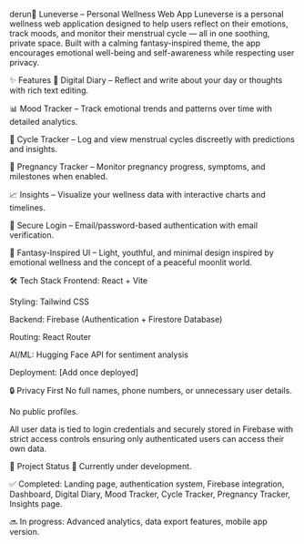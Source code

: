  derun🌙 Luneverse – Personal Wellness Web App
Luneverse is a personal wellness web application designed to help users reflect on their emotions, track moods, and monitor their menstrual cycle — all in one soothing, private space. Built with a calming fantasy-inspired theme, the app encourages emotional well-being and self-awareness while respecting user privacy.

✨ Features
📝 Digital Diary – Reflect and write about your day or thoughts with rich text editing.

📊 Mood Tracker – Track emotional trends and patterns over time with detailed analytics.

🔁 Cycle Tracker – Log and view menstrual cycles discreetly with predictions and insights.

🤰 Pregnancy Tracker – Monitor pregnancy progress, symptoms, and milestones when enabled.

📈 Insights – Visualize your wellness data with interactive charts and timelines.

🔐 Secure Login – Email/password-based authentication with email verification.

🎨 Fantasy-Inspired UI – Light, youthful, and minimal design inspired by emotional wellness and the concept of a peaceful moonlit world.

🛠️ Tech Stack
Frontend: React + Vite

Styling: Tailwind CSS

Backend: Firebase (Authentication + Firestore Database)

Routing: React Router

AI/ML: Hugging Face API for sentiment analysis

Deployment: [Add once deployed]

🔒 Privacy First
No full names, phone numbers, or unnecessary user details.

No public profiles.

All user data is tied to login credentials and securely stored in Firebase with strict access controls ensuring only authenticated users can access their own data.

🚧 Project Status
🔄 Currently under development.

✅ Completed: Landing page, authentication system, Firebase integration, Dashboard, Digital Diary, Mood Tracker, Cycle Tracker, Pregnancy Tracker, Insights page.

🔜 In progress: Advanced analytics, data export features, mobile app version.
